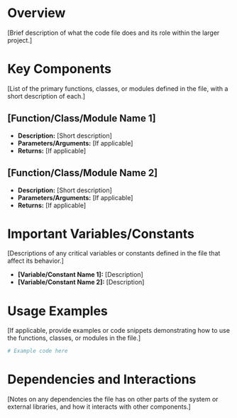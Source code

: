 # Overview

[Brief description of what the code file does and its role within the larger project.]

# Key Components

[List of the primary functions, classes, or modules defined in the file, with a short description of each.]

## [Function/Class/Module Name 1]

*   **Description:** [Short description]
*   **Parameters/Arguments:** [If applicable]
*   **Returns:** [If applicable]

## [Function/Class/Module Name 2]

*   **Description:** [Short description]
*   **Parameters/Arguments:** [If applicable]
*   **Returns:** [If applicable]

# Important Variables/Constants

[Descriptions of any critical variables or constants defined in the file that affect its behavior.]

*   **[Variable/Constant Name 1]:** [Description]
*   **[Variable/Constant Name 2]:** [Description]

# Usage Examples

[If applicable, provide examples or code snippets demonstrating how to use the functions, classes, or modules in the file.]

```python
# Example code here
```

# Dependencies and Interactions

[Notes on any dependencies the file has on other parts of the system or external libraries, and how it interacts with other components.]
